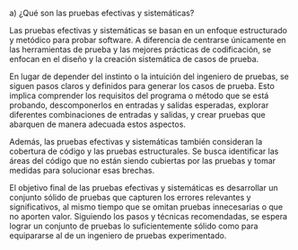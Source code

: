 a) ¿Qué son las pruebas efectivas y sistemáticas?

Las pruebas efectivas y sistemáticas se basan en un enfoque estructurado y metódico para probar software. A diferencia de centrarse únicamente en las herramientas de prueba y las mejores prácticas de codificación, se enfocan en el diseño y la creación sistemática de casos de prueba.

En lugar de depender del instinto o la intuición del ingeniero de pruebas, se siguen pasos claros y definidos para generar los casos de prueba. Esto implica comprender los requisitos del programa o método que se está probando, descomponerlos en entradas y salidas esperadas, explorar diferentes combinaciones de entradas y salidas, y crear pruebas que abarquen de manera adecuada estos aspectos.

Además, las pruebas efectivas y sistemáticas también consideran la cobertura de código y las pruebas estructurales. Se busca identificar las áreas del código que no están siendo cubiertas por las pruebas y tomar medidas para solucionar esas brechas.

El objetivo final de las pruebas efectivas y sistemáticas es desarrollar un conjunto sólido de pruebas que capturen los errores relevantes y significativos, al mismo tiempo que se omitan pruebas innecesarias o que no aporten valor. Siguiendo los pasos y técnicas recomendadas, se espera lograr un conjunto de pruebas lo suficientemente sólido como para equipararse al de un ingeniero de pruebas experimentado.
